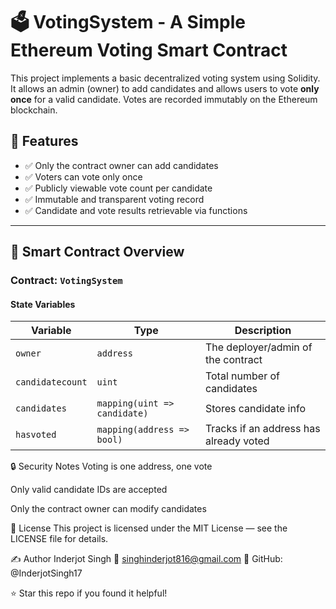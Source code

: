 # 🗳️ VotingSystem - A Simple Ethereum Voting Smart Contract

This project implements a basic decentralized voting system using Solidity. It allows an admin (owner) to add candidates and allows users to vote **only once** for a valid candidate. Votes are recorded immutably on the Ethereum blockchain.

## 🚀 Features

- ✅ Only the contract owner can add candidates
- ✅ Voters can vote only once
- ✅ Publicly viewable vote count per candidate
- ✅ Immutable and transparent voting record
- ✅ Candidate and vote results retrievable via functions

---

## 🧾 Smart Contract Overview

### Contract: `VotingSystem`

#### State Variables

| Variable | Type | Description |
|----------|------|-------------|
| `owner` | `address` | The deployer/admin of the contract |
| `candidatecount` | `uint` | Total number of candidates |
| `candidates` | `mapping(uint => candidate)` | Stores candidate info |
| `hasvoted` | `mapping(address => bool)` | Tracks if an address has already voted |


🔒 Security Notes
Voting is one address, one vote

Only valid candidate IDs are accepted

Only the contract owner can modify candidates

📜 License
This project is licensed under the MIT License — see the LICENSE file for details.

✍️ Author
Inderjot Singh
📧 singhinderjot816@gmail.com
🔗 GitHub: @InderjotSingh17

⭐️ Star this repo if you found it helpful!
